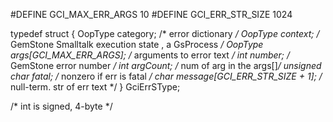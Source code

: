 #DEFINE GCI_MAX_ERR_ARGS	10
#DEFINE GCI_ERR_STR_SIZE	1024

typedef struct {
		OopType			category;                      		/* error dictionary       */
		OopType			context;  						/* GemStone Smalltalk execution state , a GsProcess */
		OopType			args[GCI_MAX_ERR_ARGS];        /* arguments to error text */
		int				number;                        	/* GemStone error number  */
		int				argCount;                      		/* num of arg in the args[]*/
		unsigned char	fatal;                         		/* nonzero if err is fatal */
		char			message[GCI_ERR_STR_SIZE + 1]; /* null-term. str of err text */
} GciErrSType;

/* int is signed, 4-byte */